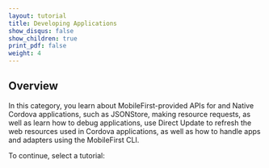 ```yaml
---
layout: tutorial
title: Developing Applications
show_disqus: false
show_children: true
print_pdf: false
weight: 4
---
```

## Overview
In this category, you learn about MobileFirst-provided APIs for and Native Cordova applications, such as JSONStore, making resource requests, as well as learn how to debug applications, use Direct Update to refresh the web resources used in Cordova applications, as well as how to handle apps and adapters using the MobileFirst CLI.

To continue, select a tutorial:
